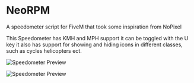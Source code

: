 # NeoRPM
A speedometer script for FiveM that took some inspiration from NoPixel


This Speedometer has KMH and MPH support it can be toggled with the U key
it also has support for showing and hiding icons in different classes, such as cycles helicopters ect. 


![Speedometer Preview](https://imgur.com/DaC4uOH.png)

![Speedometer Preview](https://imgur.com/e5fbhfg.png)
